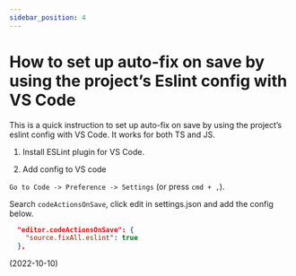 ```yaml
---
sidebar_position: 4
---
```


# How to set up auto-fix on save by using the project’s Eslint config with VS Code

This is a quick instruction to set up auto-fix on save by using the project’s eslint config with VS Code. It works for both TS and JS.

1. Install ESLint plugin for VS Code.

2. Add config to VS code

`Go to Code -> Preference -> Settings` (or press `cmd + ,`).

Search `codeActionsOnSave`, click edit in settings.json and add the config below.

```json
  "editor.codeActionsOnSave": {
    "source.fixAll.eslint": true
  },
```

(2022-10-10)
